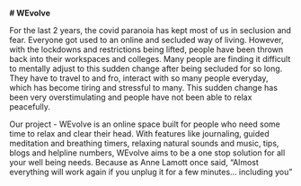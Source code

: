**# WEvolve**

For the last 2 years, the covid paranoia has kept most of us in seclusion and fear. Everyone got used to an online and secluded way of living. However, with the lockdowns and restrictions being lifted, people have been thrown back into their workspaces and colleges. Many people are finding it difficult to mentally adjust to this sudden change after being secluded for so long. 
They have to travel to and fro, interact with so many people everyday, which has become tiring and stressful to many. This sudden change has been very overstimulating and people have not been able to relax peacefully. 

Our project - WEvolve is an online space built for people who need some time to relax and clear their head. With features like journaling, guided meditation and breathing timers, relaxing natural sounds and music, tips, blogs and helpline numbers, WEvolve aims to be a one stop solution for all your well being needs. Because as Anne Lamott once said, “Almost everything will work again if you unplug it for a few minutes… including you”
